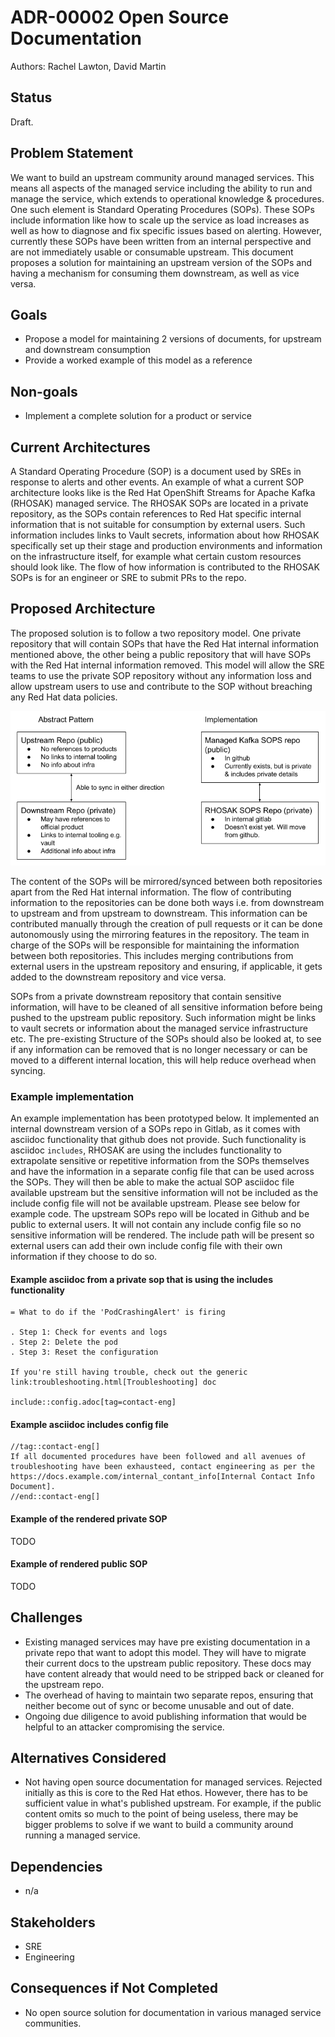 # ADR-00002 Open Source Documentation

Authors: Rachel Lawton, David Martin

## Status

Draft.

## Problem Statement

We want to build an upstream community around managed services. This means all aspects of the managed service including the ability to run and manage the service, which extends to operational knowledge & procedures. One such element is Standard Operating Procedures (SOPs). These SOPs include information like how to scale up the service as load increases as well as how to diagnose and fix specific issues based on alerting. However, currently these SOPs have been written from an internal perspective and are not immediately usable or consumable upstream.
This document proposes a solution for maintaining an upstream version of the SOPs and having a mechanism for consuming them downstream, as well as vice versa.

## Goals

* Propose a model for maintaining 2 versions of documents, for upstream and downstream consumption
* Provide a worked example of this model as a reference

## Non-goals

* Implement a complete solution for a product or service

## Current Architectures

A Standard Operating Procedure (SOP) is a document used by SREs in response to alerts and other events.
An example of what a current SOP architecture looks like is the Red Hat OpenShift Streams for Apache Kafka (RHOSAK) managed service. The RHOSAK SOPs are located in a private repository, as the SOPs contain references to Red Hat specific internal information that is not suitable for consumption by external users. Such information includes links to Vault secrets, information about how RHOSAK specifically set up their stage and production environments and information on the infrastructure itself, for example what certain custom resources should look like. The flow of how information is contributed to the RHOSAK SOPs is for an engineer or SRE to submit PRs to the repo.

## Proposed Architecture

The proposed solution is to follow a two repository model. One private repository that will contain SOPs that have the Red Hat internal information mentioned above, the other being a public repository that will have SOPs with the Red Hat internal information removed. This model will allow the SRE teams to use the private SOP repository without any information loss and allow upstream users to use and contribute to the SOP without breaching any Red Hat data policies.

![Upstream, Downstream Pattern](images/upstream_downstream_docs_pattern.png)

The content of the SOPs will be mirrored/synced between both repositories apart from the Red Hat internal information. The flow of contributing information to the repositories can be done both ways i.e. from downstream to upstream and from upstream to downstream. This information can be contributed manually through the creation of pull requests or it can be done autonomously using the mirroring features in the repository. The team in charge of the SOPs will be responsible for maintaining the information between both repositories. This includes merging contributions from external users in the upstream repository and ensuring, if applicable, it gets added to the downstream repository and vice versa.

SOPs from a private downstream repository that contain sensitive information, will have to be cleaned of all sensitive information before being pushed to the upstream public repository. Such information might be links to vault secrets or information about the managed service infrastructure etc. The pre-existing Structure of  the SOPs should also be looked at, to see if any information can be removed that is no longer necessary or can be moved to a different internal location, this will help reduce overhead when syncing.

### Example implementation

An example implementation has been prototyped below. It implemented an internal downstream version of a SOPs repo in Gitlab, as it comes with asciidoc functionality that github does not provide. Such functionality is asciidoc `includes`, RHOSAK are using the includes functionality to extrapolate sensitive or repetitive information from the SOPs themselves and have the information in a separate config file that can be used across the SOPs. They will then be able to make the actual SOP asciidoc file available upstream but the sensitive information will not be included as the include config file will not be available upstream. Please see below for example code. The upstream SOPs repo will be located in Github and be public to external users. It will not contain any include config file so no sensitive information will be rendered. The include path will be present so external users can add their own include config file with their own information if they choose to do so.

#### Example asciidoc from a private sop that is using the includes functionality

````asciidoc
= What to do if the 'PodCrashingAlert' is firing

. Step 1: Check for events and logs
. Step 2: Delete the pod
. Step 3: Reset the configuration

If you're still having trouble, check out the generic link:troubleshooting.html[Troubleshooting] doc

include::config.adoc[tag=contact-eng]
````

#### Example asciidoc includes config file

````asciidoc
//tag::contact-eng[]
If all documented procedures have been followed and all avenues of troubleshooting have been exhausteed, contact engineering as per the https://docs.example.com/internal_contant_info[Internal Contact Info Document].
//end::contact-eng[]
````

#### Example of the rendered private SOP

TODO

#### Example of rendered public SOP

TODO

## Challenges

* Existing managed services may have pre existing documentation in a private repo that want to adopt this model. They will have to migrate their current docs to the upstream public repository. These docs may have content already that would need to be stripped back or cleaned for the upstream repo.
* The overhead of having to maintain two separate repos, ensuring that neither become out of sync or become unusable and out of date.
* Ongoing due diligence to avoid publishing information that would be helpful to an attacker compromising the service.

## Alternatives Considered

* Not having open source documentation for managed services. Rejected initially as this is core to the Red Hat ethos. However, there has to be sufficient value in what's published upstream. For example, if the public content omits so much to the point of being useless, there may be bigger problems to solve if we want to build a community around running a managed service.

## Dependencies

* n/a

## Stakeholders

* SRE
* Engineering

## Consequences if Not Completed

* No open source solution for documentation in various managed service communities.
